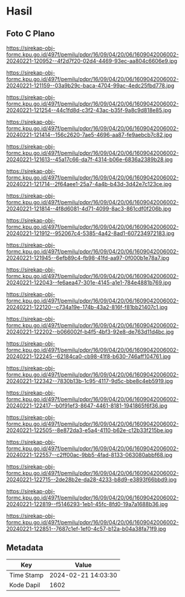 # Hasil

## Foto C Plano

https://sirekap-obj-formc.kpu.go.id/497f/pemilu/pdpr/16/09/04/20/06/1609042006002-20240221-120952--4f2d7f20-02d4-4469-93ec-aa804c6606e9.jpg

https://sirekap-obj-formc.kpu.go.id/497f/pemilu/pdpr/16/09/04/20/06/1609042006002-20240221-121159--03a9b29c-baca-4704-99ac-4edc25fbd778.jpg

https://sirekap-obj-formc.kpu.go.id/497f/pemilu/pdpr/16/09/04/20/06/1609042006002-20240221-121254--44c1fd8d-c3f2-43ac-b35f-9a8c9d818e85.jpg

https://sirekap-obj-formc.kpu.go.id/497f/pemilu/pdpr/16/09/04/20/06/1609042006002-20240221-121414--156c2620-7ae5-4696-aa87-fe9aebcb7c82.jpg

https://sirekap-obj-formc.kpu.go.id/497f/pemilu/pdpr/16/09/04/20/06/1609042006002-20240221-121613--45a17c66-da7f-4314-b06e-6836a2389b28.jpg

https://sirekap-obj-formc.kpu.go.id/497f/pemilu/pdpr/16/09/04/20/06/1609042006002-20240221-121714--2f64aee1-25a7-4a4b-b43d-3d42e7c123ce.jpg

https://sirekap-obj-formc.kpu.go.id/497f/pemilu/pdpr/16/09/04/20/06/1609042006002-20240221-121814--4f8d6081-4d71-4099-8ac3-861cdf0f206b.jpg

https://sirekap-obj-formc.kpu.go.id/497f/pemilu/pdpr/16/09/04/20/06/1609042006002-20240221-121912--952067c4-5385-4a42-8ad1-607234972183.jpg

https://sirekap-obj-formc.kpu.go.id/497f/pemilu/pdpr/16/09/04/20/06/1609042006002-20240221-121945--6efb89c4-fb98-41fd-aa97-0f000b1e78a7.jpg

https://sirekap-obj-formc.kpu.go.id/497f/pemilu/pdpr/16/09/04/20/06/1609042006002-20240221-122043--fe6aea47-301e-4145-a1e1-784e4881b769.jpg

https://sirekap-obj-formc.kpu.go.id/497f/pemilu/pdpr/16/09/04/20/06/1609042006002-20240221-122120--c734a19e-174b-43a2-816f-f81bb21407c1.jpg

https://sirekap-obj-formc.kpu.go.id/497f/pemilu/pdpr/16/09/04/20/06/1609042006002-20240221-122202--b066002f-b4f5-4bf3-92e8-de763d11d4bc.jpg

https://sirekap-obj-formc.kpu.go.id/497f/pemilu/pdpr/16/09/04/20/06/1609042006002-20240221-122245--62184ca0-cb98-41f8-b630-746aff104761.jpg

https://sirekap-obj-formc.kpu.go.id/497f/pemilu/pdpr/16/09/04/20/06/1609042006002-20240221-122342--7830b13b-1c95-4117-9d5c-bbe8c4eb5919.jpg

https://sirekap-obj-formc.kpu.go.id/497f/pemilu/pdpr/16/09/04/20/06/1609042006002-20240221-122417--b0f91ef3-8647-4461-8181-1941865f6f36.jpg

https://sirekap-obj-formc.kpu.go.id/497f/pemilu/pdpr/16/09/04/20/06/1609042006002-20240221-122505--8e872da3-e5a4-4110-b62e-c12b33f215be.jpg

https://sirekap-obj-formc.kpu.go.id/497f/pemilu/pdpr/16/09/04/20/06/1609042006002-20240221-122557--c2ff00ac-9bb5-4fad-8133-063080abbf68.jpg

https://sirekap-obj-formc.kpu.go.id/497f/pemilu/pdpr/16/09/04/20/06/1609042006002-20240221-122715--2de28b2e-da28-4233-b8d9-e3893f66bbd9.jpg

https://sirekap-obj-formc.kpu.go.id/497f/pemilu/pdpr/16/09/04/20/06/1609042006002-20240221-122819--f5146293-1eb1-45fc-8fd0-19a7a1688b36.jpg

https://sirekap-obj-formc.kpu.go.id/497f/pemilu/pdpr/16/09/04/20/06/1609042006002-20240221-122851--7687c1ef-1ef0-4c57-b12a-b04a38fa71f9.jpg


## Metadata

| Key        | Value               |
| ---------- | ------------------- |
| Time Stamp | 2024-02-21 14:03:30 |
| Kode Dapil | 1602                |



